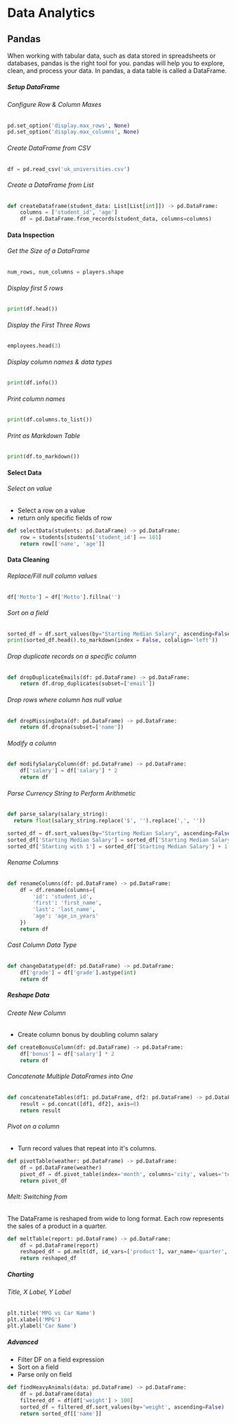 # Data Analytics

## Pandas

When working with tabular data, such as data stored in spreadsheets or databases, pandas is the right tool for you. pandas will help you to explore, clean, and process your data. In pandas, a data table is called a DataFrame.

##### Setup DataFrame

###### Configure Row & Column Maxes

```python
pd.set_option('display.max_rows', None)
pd.set_option('display.max_columns', None)
```

###### Create DataFrame from CSV

```python
df = pd.read_csv('uk_universities.csv')
```

###### Create a DataFrame from List

```python
def createDataframe(student_data: List[List[int]]) -> pd.DataFrame:
    columns = ['student_id', 'age']
    df = pd.DataFrame.from_records(student_data, columns=columns)
```

#### Data Inspection

###### Get the Size of a DataFrame

```python
num_rows, num_columns = players.shape
```

###### Display first 5 rows

```python
print(df.head())
```

###### Display the First Three Rows

```python
employees.head(3)
```

###### Display column names & data types

```python
print(df.info())
```

###### Print column names

```python
print(df.columns.to_list())
```

###### Print as Markdown Table

```python
print(df.to_markdown())
```

#### Select Data

###### Select on value

- Select a row on a value
- return only specific fields of row

```python
def selectData(students: pd.DataFrame) -> pd.DataFrame:
    row = students[students['student_id'] == 101]
    return row[['name', 'age']]
```

#### Data Cleaning

###### Replace/Fill null column values

```python
df['Motto'] = df['Motto'].fillna('')
```

###### Sort on a field

```python
sorted_df = df.sort_values(by="Starting Median Salary", ascending=False)
print(sorted_df.head().to_markdown(index = False, colalign='left'))
```

###### Drop duplicate records on a specific column

```python
def dropDuplicateEmails(df: pd.DataFrame) -> pd.DataFrame:
    return df.drop_duplicates(subset=['email'])
```

###### Drop rows where column has null value

```python
def dropMissingData(df: pd.DataFrame) -> pd.DataFrame:
    return df.dropna(subset=['name'])
```

###### Modify a column

```python
def modifySalaryColumn(df: pd.DataFrame) -> pd.DataFrame:
    df['salary'] = df['salary'] * 2
    return df
```

###### Parse Currency String to Perform Arithmetic

```python
def parse_salary(salary_string):
  return float(salary_string.replace('$', '').replace(',', ''))

sorted_df = df.sort_values(by="Starting Median Salary", ascending=False)
sorted_df['Starting Median Salary'] = sorted_df['Starting Median Salary'].apply(parse_salary)
sorted_df['Starting with 1'] = sorted_df['Starting Median Salary'] + 1
```

###### Rename Columns

```python
def renameColumns(df: pd.DataFrame) -> pd.DataFrame:
    df = df.rename(columns={
        'id': 'student_id',
        'first': 'first_name',
        'last': 'last_name',
        'age': 'age_in_years'
    })
    return df
```

###### Cast Column Data Type

```python
def changeDatatype(df: pd.DataFrame) -> pd.DataFrame:
    df['grade'] = df['grade'].astype(int)
    return df
```

##### Reshape Data

###### Create New Column

- Create column bonus by doubling column salary

```python
def createBonusColumn(df: pd.DataFrame) -> pd.DataFrame:
    df['bonus'] = df['salary'] * 2
    return df
```

###### Concatenate Multiple DataFrames into One

```python
def concatenateTables(df1: pd.DataFrame, df2: pd.DataFrame) -> pd.DataFrame:
    result = pd.concat([df1, df2], axis=0)
    return result
```

###### Pivot on a column

- Turn record values that repeat into it's columns.

```python
def pivotTable(weather: pd.DataFrame) -> pd.DataFrame:
    df = pd.DataFrame(weather)
    pivot_df = df.pivot_table(index='month', columns='city', values='temperature', aggfunc='first')
    return pivot_df
```

###### Melt: Switching from

The DataFrame is reshaped from wide to long format. Each row represents the sales of a product in a quarter.

```python
def meltTable(report: pd.DataFrame) -> pd.DataFrame:
    df = pd.DataFrame(report)
    reshaped_df = pd.melt(df, id_vars=['product'], var_name='quarter', value_name='sales')
    return reshaped_df
```

##### Charting

###### Title, X Label, Y Label

```python
plt.title('MPG vs Car Name')
plt.xlabel('MPG')
plt.ylabel('Car Name')
```

##### Advanced

- Filter DF on a field expression
- Sort on a field
- Parse only on field

```python
def findHeavyAnimals(data: pd.DataFrame) -> pd.DataFrame:
    df = pd.DataFrame(data)
    filtered_df = df[df['weight'] > 100]
    sorted_df = filtered_df.sort_values(by='weight', ascending=False)
    return sorted_df[['name']]
```
